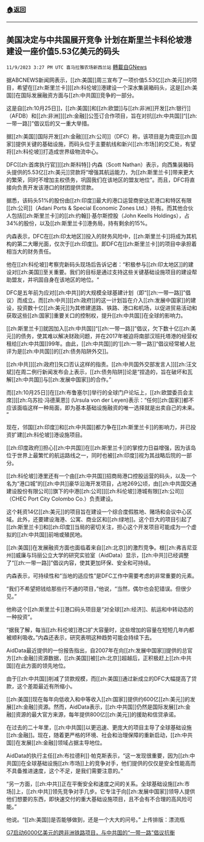 ###  [:house:返回](README.md)
---


## 美国决定与中共国展开竞争 计划在斯里兰卡科伦坡港建设一座价值5.53亿美元的码头
`11/9/2023 3:27 PM UTC 喜马拉雅农场新西兰站` [轉載自GNews](https://gnews.org/articles/1950089)

据ABCNEWS新闻网表示，[[zh:美国]]周三宣布了一项价值5.53亿[[zh:美元]]的项目，希望在[[zh:斯里兰卡]][[zh:科伦坡]]港建设一个深水集装箱码头，这是[[zh:美国]]在国际发展融资方面与[[zh:中共国]]竞争的一部分。

这是自[[zh:10月25日]]，[[zh:美国]]和[[zh:欧盟]]与[[zh:非洲]]开发[[zh:银行]]（AFDB）和[[zh:非洲]][[zh:金融]]公签订合作项目，旨在对抗[[zh:中共国]]“[[zh:一带一路]]”倡议后的又一重大举措。

据[[zh:美国]]国际开发[[zh:金融]][[zh:公司]]（DFC）称，该项目是为南亚[[zh:国家]]提供关键的基础设施，而码头位于主要航线和新兴[[zh:市场]]的交汇处，有望将[[zh:科伦坡]]打造成世界级物流中心。

DFC[[zh:首席执行官]][[zh:斯科特]]·内森（Scott Nathan）表示，向西集装箱码头提供的5.53亿[[zh:美元]]贷款将“增强其航运能力，为[[zh:斯里兰卡]]带来更大的繁荣，同时不增加主权债务，巩固我们在该地区的盟友地位”。而且，DFC将直接向负责开发该港口的财团提供贷款。

据悉，该码头51%的股份由[[zh:印度]]最大的港口运营商安达尼港口和特区有限[[zh:公司]]（Adani Ports & Special Economic Zones Ltd.）持有。而其他合伙人包括[[zh:斯里兰卡]]的[[zh:约翰]]·基尔斯控股（John Keells Holdings），占34%的股份，以及[[zh:斯里兰卡]]港务局，持有剩余的15%。

内森表示，DFC在[[zh:印太地区]]投入的财务风险中，[[zh:斯里兰卡]]将成为其机构的第二大曝光面，仅次于[[zh:印度]]。即DFC在[[zh:斯里兰卡]]的项目中承担着相当大的财务责任。

他在[[zh:科伦坡]]考察完新码头现场后告诉记者：“积极参与[[zh:印太地区]]的建设对[[zh:美国]]至关重要。我们的目标是通过支持这些关键基础设施项目的建设帮助盟友，并巩固自身在该地区的地位。“

DFC是五年前为应对[[zh:中共]]的大规模全球基建计划（即“[[zh:一带一路]]”倡议）而成立。而[[zh:中共]][[zh:政府]]的这一计划旨在介入[[zh:发展中国家]]的建设，投资数十亿[[zh:美元]]为其修建道路、铁路、港口和机场，以促进贸易活动和获取这些[[zh:国家]]重要关口的控制权，提升[[zh:中共国]]在全球的影响力。

[[zh:斯里兰卡]]就因加入[[zh:中共国]]“[[zh:一带一路]]”倡议，欠下数十亿[[zh:美元]]的债务，使其难以解决财政问题，并在2017年被迫将南部汉班托塔港的经营权租给[[zh:中共国]]99年。由此，[[zh:中共国]]的‘[[zh:一带一路]]“倡议经常被人批评为是[[zh:中共国]]的[[zh:债务陷阱外交]]。

[[zh:中共]][[zh:政府]]矢口否认这样的指责。[[zh:中共国外交部发言人]][[zh:汪文斌]]在周二例行新闻发布会上表示，[[zh:债务陷阱]]论是“捏造的，旨在破坏和瓦解[[zh:中共国]]与[[zh:发展中国家]]的合作。”

而[[zh:10月25日]]在[[zh:布鲁塞尔]]举行的全球门户论坛上，[[zh:欧盟委员会主席]][[zh:乌苏拉·冯德莱恩]] (Ursula von der Leyen)表示：“任何[[zh:国家]]都不应该面临这样一种局面，即为基本基础设施融资的唯一选择就是出卖自己的未来。 ”

现在，邻国[[zh:印度]]和[[zh:中共国]]都力争在[[zh:斯里兰卡]]的影响力，并已投资扩建[[zh:科伦坡]]港设施项目。

[[zh:印度政府]]担心[[zh:中共国]]在[[zh:斯里兰卡]]的掌控力日益增强，因为该岛位于世界上最繁忙的航运路线之一，同时也被[[zh:印度]]视为其战略后院的一部分。

[[zh:科伦坡]]港里还有一个由[[zh:中共国]]招商局港口控股运营的码头，以及一个名为“港口城”的[[zh:中共]]豪华沿海开发项目，占地269公顷，由[[zh:中共国交通建设股份有限公司]]旗下的中港[[zh:公司]][[zh:科伦坡]]港城有限[[zh:公司]]（CHEC Port City Colombo Co.）负责建设。

这个耗资14亿[[zh:美元]]的项目旨在建设一个综合度假胜地、赌场和会议中心区域。此外，还要建设海港、公寓、商业区和[[zh:绿地]]。这个巨大的项目引起了[[zh:斯里兰卡]]和[[zh:印度]]当局的密切关注，担心这个开发项目可能成为一个虚拟的[[zh:中共国]]前哨或殖民地。

[[zh:美国]]在发展融资方面也面临着来自[[zh:北京]]的激烈竞争。根[[zh:弗吉尼亚州]]威廉与玛丽公立大学的研究实验室（AidData）显示，[[zh:中共]]已经调整了“[[zh:一带一路]]”倡议内容，使其更加环保、安全和可持续。

内森表示，可持续性和“当地的适应性”是DFC工作中需要考虑的非常重要的元素。

“我们不希望把钱给那些行不通的项目，”他说，“当然，偶尔也会犯错误。但很少见。”

他称这个[[zh:斯里兰卡]]港口码头项目是“对全球[[zh:经济]]、航运和中转动态的一种投资”。

“据我了解，每当[[zh:科伦坡]]港口扩大容量时，这些增加的容量在短短几年内都被顺利吸收。”内森还表示，研究表明这种趋势可能会持续下去。

AidData最近提供的一份报告指出，自2007年在向[[zh:发展中国家]]提供的总官方[[zh:金融]]资源数据，[[zh:美国]]被[[zh:北京]]超越后，正积极赶上[[zh:中共国]]在此方面的领先地位。

由于[[zh:中共国]]削减了贷款规模，而[[zh:美国]]通过新成立的DFC大幅提高了贷款，这个差距最近有所缩小。

[[zh:美国]]现在每年向低收入和中等收入[[zh:国家]]提供约600亿[[zh:美元]]的发展[[zh:金融]]资源。然而，AidData表示，[[zh:中共国]]仍然是国际发展[[zh:金融]]资源的最大官方来源，每年提供800亿[[zh:美元]]的援助和信贷承诺。

在过去的二十年里，[[zh:中共国]]以更迅速、更庞大的项目主导了全球基础设施[[zh:金融]]。现在，随着更严格的环境、社会和治理保障的重新启动，[[zh:中共国]]在发展[[zh:金融]]领域占据主导地位。

AidData的执行主任[[zh:布拉德利]]·帕克斯表示，“这一发现很重要，因为[[zh:中共国]]在全球基础设施[[zh:市场]]上的竞争对手，他们提供的仅仅是安全性能高而不具备推进速度，这个不足，是我们需要注意的。”

“另一方面，[[zh:中共]]正在平衡安全和速度之间的关系。全球基础设施[[zh:市场]]上，[[zh:中共]]领先竞争对手几步。它专注于向[[zh:发展中国家]]领导人提供他们想要的东西，即快速交付的重大基础设施项目，且不会有不合理的高风险可能。”

他说。“[[zh:美国]]是否能够做到，还是一个大大的问号。”
上传排版：漂流瓶

[G7启动6000亿美元的跨非洲铁路项目，与中共国的“一带一路”倡议抗衡](https://gnews.org/m/1919692)
